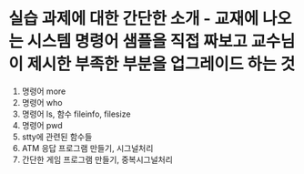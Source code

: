 # 실습 과제에 대한 간단한 소개 - 교재에 나오는 시스템 명령어 샘플을 직접 짜보고 교수님이 제시한 부족한 부분을 업그레이드 하는 것
1. 명령어 more
2. 명령어 who
3. 명령어 ls, 함수 fileinfo, filesize
4. 명령어 pwd
5. stty에 관련된 함수들
6. ATM 응답 프로그램 만들기, 시그널처리
7. 간단한 게임 프로그램 만들기, 중복시그널처리
